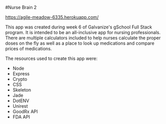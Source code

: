 #Nurse Brain 2

https://agile-meadow-6335.herokuapp.com/

This app was created during week 6 of Galvanize's gSchool Full Stack program. It is intended to be an all-inclusive app for nursing professionals. There are multiple calculators included to help nurses calculate the proper doses on the fly as well as a place to look up medications and compare prices of medications.

The resources used to create this app were:
- Node
- Express
- Crypto
- CSS
- Skeleton
- Jade
- DotENV
- Unirest
- GoodRx API
- FDA API

